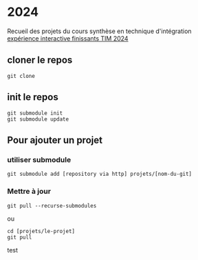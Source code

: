 # 2024

Recueil des projets du cours synthèse en technique d'intégration [expérience interactive finissants TIM 2024](http://tim-montmorency.com/2024/)

## cloner le repos

```
git clone 
```

## init le repos

```
git submodule init
git submodule update
```

## Pour ajouter un projet 

### utiliser submodule 

```
git submodule add [repository via http] projets/[nom-du-git]
```

### Mettre à jour 

```
git pull --recurse-submodules
```
ou 
```
cd [projets/le-projet]
git pull
```

test



<!-- 
### utiliser subtree?

```
git subtree add --prefix  projets/66B-modele_de_projet git@github.com:tim-montmorency/66B-modele_de_projet.git main --squash
```

## pour mettre a jour un projet
```
subtree pull --prefix  projets/66B-modele_de_projet git@github.com:tim-montmorency/66B-modele_de_projet.git main  --squash
``` -->
